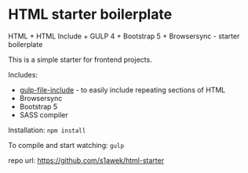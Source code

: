 # HTML starter boilerplate
HTML + HTML Include + GULP 4 + Bootstrap 5 + Browsersync - starter boilerplate 

This is a simple starter for frontend projects. 

Includes:
- [gulp-file-include](https://www.npmjs.com/package/gulp-file-include) - to easily include repeating sections of HTML
- Browsersync
- Bootstrap 5
- SASS compiler

Installation:
```npm install```

To compile and start watching:
```gulp```


repo url: https://github.com/s1awek/html-starter